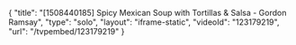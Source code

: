 {
    "title": "[1508440185] Spicy Mexican Soup with Tortillas & Salsa - Gordon Ramsay",
    "type": "solo",
    "layout": "iframe-static",
    "videoId": "123179219",
    "url": "\/tvpembed\/123179219"
}